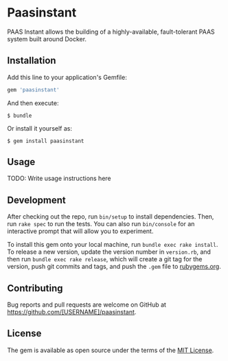 # Paasinstant

PAAS Instant allows the building of a highly-available, fault-tolerant PAAS system built around Docker.

## Installation

Add this line to your application's Gemfile:

```ruby
gem 'paasinstant'
```

And then execute:

    $ bundle

Or install it yourself as:

    $ gem install paasinstant

## Usage

TODO: Write usage instructions here

## Development

After checking out the repo, run `bin/setup` to install dependencies. Then, run `rake spec` to run the tests. You can also run `bin/console` for an interactive prompt that will allow you to experiment.

To install this gem onto your local machine, run `bundle exec rake install`. To release a new version, update the version number in `version.rb`, and then run `bundle exec rake release`, which will create a git tag for the version, push git commits and tags, and push the `.gem` file to [rubygems.org](https://rubygems.org).

## Contributing

Bug reports and pull requests are welcome on GitHub at https://github.com/[USERNAME]/paasinstant.


## License

The gem is available as open source under the terms of the [MIT License](http://opensource.org/licenses/MIT).

